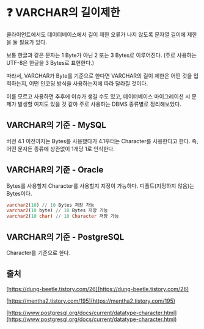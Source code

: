 # ❓ VARCHAR의 길이제한

클라이언트에서도 데이터베이스에서 길이 제한 오류가 나지 않도록 문자열 길이에 제한을 둘 필요가 있다.

보통 한글과 같은 문자는 1 Byte가 아닌 2 또는 3 Bytes로 이루어진다. (주로 사용하는 UTF-8은 한글을 3 Bytes로 표현한다.)

따라서, VARCHAR가 Byte를 기준으로 한다면 VARCHAR의 길이 제한은 어떤 것을 입력하는지, 어떤 인코딩 방식을 사용하는지에 따라 달라질 것이다.

이를 모르고 사용하면 추후에 이슈가 생길 수도 있고, 데이터베이스 마이그레이션 시 문제가 발생할 여지도 있을 것 같아 주로 사용하는 DBMS 종류별로 정리해보았다.

## VARCHAR의 기준 - MySQL

버전 4.1 이전까지는 Bytes를 사용했다가 4.1부터는 Character를 사용한다고 한다. 즉, 어떤 문자든 종류에 상관없이 1개당 1로 인식한다.

## VARCHAR의 기준 - Oracle

Bytes를 사용할지 Character를 사용할지 지정이 가능하다. 디폴트(지정하지 않음)는 Bytes이다.

```sql
varchar2(10) // 10 Bytes 저장 가능
varchar2(10 byte) // 10 Bytes 저장 가능
varchar2(10 char) // 10 Character 저장 가능
```

## VARCHAR의 기준 - PostgreSQL

Character를 기준으로 한다.

## 출처

[https://dung-beetle.tistory.com/26](https://dung-beetle.tistory.com/26)

[https://mentha2.tistory.com/195](https://mentha2.tistory.com/195)

[https://www.postgresql.org/docs/current/datatype-character.html](https://www.postgresql.org/docs/current/datatype-character.html)
